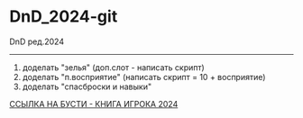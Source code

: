 # DnD_2024-git
DnD ред.2024

--------------------
1. доделать "зелья" (доп.слот - написать скрипт)
2. доделать "п.восприятие" (написать скрипт = 10 + восприятие)
3. доделать "спасброски и навыки"

[ССЫЛКА НА БУСТИ - КНИГА ИГРОКА 2024](https://cdn.boosty.to/file/e32f6b05-94f6-470f-bfd2-3b7c5192079b?user_id=36125092&content_id=01eec506-1e90-49df-bf4e-fc5717c0088c&expire_time=1750196351&sign=ad5921f3665cc5055428a383ff764d42634a24b2a00278284a6488229c0b2cd2)
